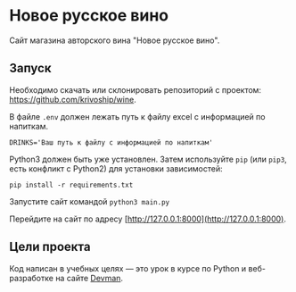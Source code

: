# Новое русское вино

Сайт магазина авторского вина "Новое русское вино".

## Запуск

Необходимо скачать или склонировать репозиторий с проектом: https://github.com/krivoship/wine.

В файле `.env` должен лежать путь к файлу excel с информацией по напиткам.
```
DRINKS='Ваш путь к файлу с информацией по напиткам'
```
Python3 должен быть уже установлен. 
Затем используйте `pip` (или `pip3`, есть конфликт с Python2) для установки зависимостей:
```
pip install -r requirements.txt
```

Запустите сайт командой `python3 main.py`

Перейдите на сайт по адресу [http://127.0.0.1:8000](http://127.0.0.1:8000).

## Цели проекта

Код написан в учебных целях — это урок в курсе по Python и веб-разработке на сайте [Devman](https://dvmn.org).

